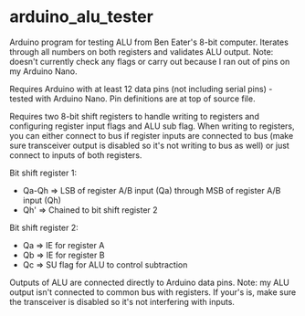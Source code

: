 # arduino_alu_tester
Arduino program for testing ALU from Ben Eater's 8-bit computer. Iterates through all numbers on both registers and validates ALU output.
Note: doesn't currently check any flags or carry out because I ran out of pins on my Arduino Nano.

Requires Arduino with at least 12 data pins (not including serial pins) - tested with Arduino Nano. Pin definitions are at top of source file.

Requires two 8-bit shift registers to handle writing to registers and configuring register input flags and ALU sub flag. When writing to registers, you can either connect to bus if register inputs are connected to bus (make sure transceiver output is disabled so it's not writing to bus as well) or just connect to inputs of both registers.

Bit shift register 1:
* Qa-Qh => LSB of register A/B input (Qa) through MSB of register A/B input (Qh)
* Qh' => Chained to bit shift register 2

Bit shift register 2:
* Qa => IE for register A
* Qb => IE for register B
* Qc => SU flag for ALU to control subtraction

Outputs of ALU are connected directly to Arduino data pins. Note: my ALU output isn't connected to common bus with registers. If your's is, make sure the transceiver is disabled so it's not interfering with inputs.
